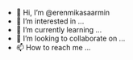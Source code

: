 - 👋 Hi, I’m @erenmikasaarmin
- 👀 I’m interested in ...
- 🌱 I’m currently learning ...
- 💞️ I’m looking to collaborate on ...
- 📫 How to reach me ...

<!---
erenmikasaarmin/erenmikasaarmin is a ✨ special ✨ repository because its `README.md` (this file) appears on your GitHub profile.
You can click the Preview link to take a look at your changes.
--->
